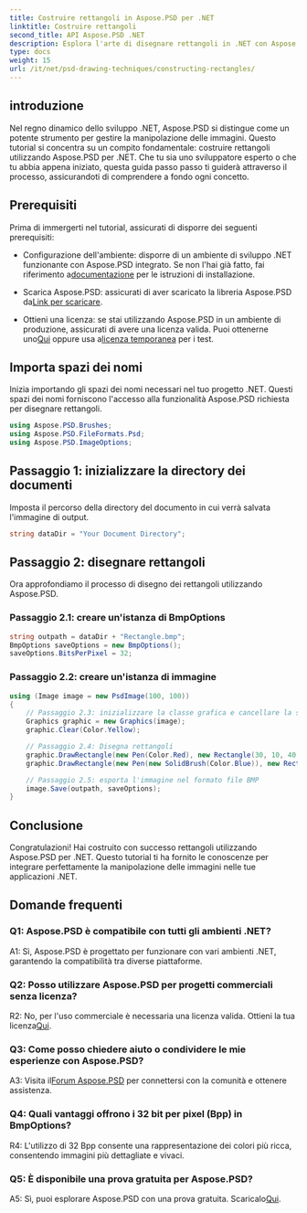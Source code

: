 ```yaml
---
title: Costruire rettangoli in Aspose.PSD per .NET
linktitle: Costruire rettangoli
second_title: API Aspose.PSD .NET
description: Esplora l'arte di disegnare rettangoli in .NET con Aspose.PSD. Segui la nostra guida passo passo per un'integrazione perfetta. Migliora il tuo gioco di manipolazione delle immagini senza sforzo.
type: docs
weight: 15
url: /it/net/psd-drawing-techniques/constructing-rectangles/
---
```

## introduzione

Nel regno dinamico dello sviluppo .NET, Aspose.PSD si distingue come un potente strumento per gestire la manipolazione delle immagini. Questo tutorial si concentra su un compito fondamentale: costruire rettangoli utilizzando Aspose.PSD per .NET. Che tu sia uno sviluppatore esperto o che tu abbia appena iniziato, questa guida passo passo ti guiderà attraverso il processo, assicurandoti di comprendere a fondo ogni concetto.

## Prerequisiti

Prima di immergerti nel tutorial, assicurati di disporre dei seguenti prerequisiti:

-  Configurazione dell'ambiente: disporre di un ambiente di sviluppo .NET funzionante con Aspose.PSD integrato. Se non l'hai già fatto, fai riferimento a[documentazione](https://reference.aspose.com/psd/net/) per le istruzioni di installazione.

-  Scarica Aspose.PSD: assicurati di aver scaricato la libreria Aspose.PSD da[Link per scaricare](https://releases.aspose.com/psd/net/).

-  Ottieni una licenza: se stai utilizzando Aspose.PSD in un ambiente di produzione, assicurati di avere una licenza valida. Puoi ottenerne uno[Qui](https://purchase.aspose.com/buy) oppure usa a[licenza temporanea](https://purchase.aspose.com/temporary-license/) per i test.

## Importa spazi dei nomi

Inizia importando gli spazi dei nomi necessari nel tuo progetto .NET. Questi spazi dei nomi forniscono l'accesso alla funzionalità Aspose.PSD richiesta per disegnare rettangoli.

```csharp
using Aspose.PSD.Brushes;
using Aspose.PSD.FileFormats.Psd;
using Aspose.PSD.ImageOptions;
```

## Passaggio 1: inizializzare la directory dei documenti

Imposta il percorso della directory del documento in cui verrà salvata l'immagine di output.

```csharp
string dataDir = "Your Document Directory";
```

## Passaggio 2: disegnare rettangoli

Ora approfondiamo il processo di disegno dei rettangoli utilizzando Aspose.PSD.

### Passaggio 2.1: creare un'istanza di BmpOptions

```csharp
string outpath = dataDir + "Rectangle.bmp";
BmpOptions saveOptions = new BmpOptions();
saveOptions.BitsPerPixel = 32;
```

### Passaggio 2.2: creare un'istanza di immagine

```csharp
using (Image image = new PsdImage(100, 100))
{
    // Passaggio 2.3: inizializzare la classe grafica e cancellare la superficie grafica
    Graphics graphic = new Graphics(image);
    graphic.Clear(Color.Yellow);

    // Passaggio 2.4: Disegna rettangoli
    graphic.DrawRectangle(new Pen(Color.Red), new Rectangle(30, 10, 40, 80));
    graphic.DrawRectangle(new Pen(new SolidBrush(Color.Blue)), new Rectangle(10, 30, 80, 40));

    // Passaggio 2.5: esporta l'immagine nel formato file BMP
    image.Save(outpath, saveOptions);
}
```

## Conclusione

Congratulazioni! Hai costruito con successo rettangoli utilizzando Aspose.PSD per .NET. Questo tutorial ti ha fornito le conoscenze per integrare perfettamente la manipolazione delle immagini nelle tue applicazioni .NET.

## Domande frequenti

### Q1: Aspose.PSD è compatibile con tutti gli ambienti .NET?

A1: Sì, Aspose.PSD è progettato per funzionare con vari ambienti .NET, garantendo la compatibilità tra diverse piattaforme.

### Q2: Posso utilizzare Aspose.PSD per progetti commerciali senza licenza?

 R2: No, per l'uso commerciale è necessaria una licenza valida. Ottieni la tua licenza[Qui](https://purchase.aspose.com/buy).

### Q3: Come posso chiedere aiuto o condividere le mie esperienze con Aspose.PSD?

 A3: Visita il[Forum Aspose.PSD](https://forum.aspose.com/c/psd/34) per connettersi con la comunità e ottenere assistenza.

### Q4: Quali vantaggi offrono i 32 bit per pixel (Bpp) in BmpOptions?

R4: L'utilizzo di 32 Bpp consente una rappresentazione dei colori più ricca, consentendo immagini più dettagliate e vivaci.

### Q5: È disponibile una prova gratuita per Aspose.PSD?

 A5: Sì, puoi esplorare Aspose.PSD con una prova gratuita. Scaricalo[Qui](https://releases.aspose.com/).